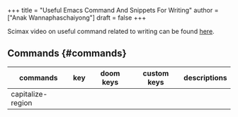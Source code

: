 +++
title = "Useful Emacs Command And Snippets For Writing"
author = ["Anak Wannaphaschaiyong"]
draft = false
+++

Scimax video on useful command related to writing can be found [here](https://www.youtube.com/watch?v=q0KFusAaqu4&t=39s&ab_channel=JohnKitchin).


## Commands {#commands}

| commands          | key | doom keys | custom keys | descriptions |
|-------------------|-----|-----------|-------------|--------------|
| capitalize-region |     |           |             |              |
